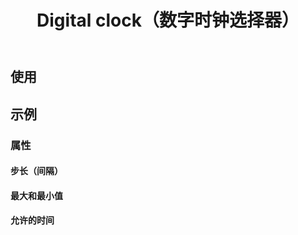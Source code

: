 ﻿---
title: Digital clock（数字时钟选择器）
desc: "**MDigitalClock** 组件允许用户在没有任何输入或弹出模式的情况下选择时间"
related:
  - /blazor/components/date-pickers
  - /blazor/components/time-pickers
  - /blazor/components/date-pickers-month
---

## 使用

<masa-example file="Examples.labs.digital_clock.Usage"></masa-example>

## 示例

### 属性

#### 步长（间隔）

<masa-example file="Examples.labs.digital_clock.Step"></masa-example>

#### 最大和最小值

<masa-example file="Examples.labs.digital_clock.MinMax"></masa-example>

#### 允许的时间

<masa-example file="Examples.labs.digital_clock.AllowedTimes"></masa-example>
